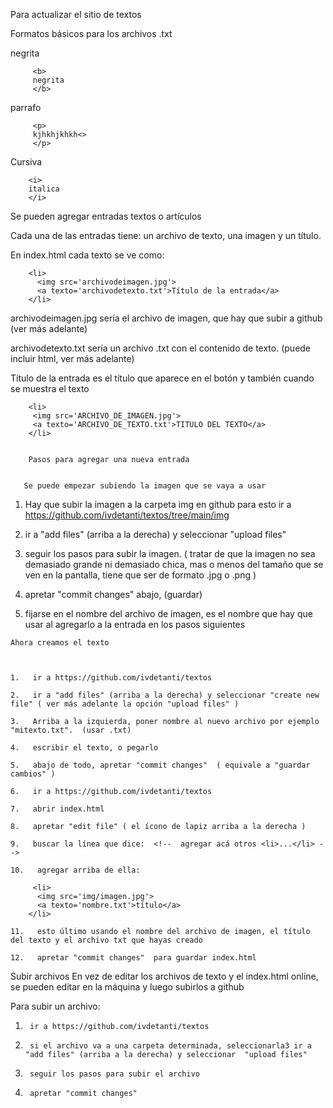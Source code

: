 Para actualizar el sitio de textos

Formatos básicos para los archivos .txt

negrita
         
         <b> 
         negrita 
         </b>

parrafo
 
         <p> 
         kjhkhjkhkh<> 
         </p>
 
 Cursiva
       
       
        <i> 
        italica 
        </i>

Se pueden agregar entradas 
textos o artículos

Cada una de las entradas tiene:
un archivo de texto, 
una imagen 
y un título.

En index.html cada texto se ve como:

        <li> 
          <img src='archivodeimagen.jpg'>
          <a texto='archivodetexto.txt'>Título de la entrada</a>
        </li>

archivodeimagen.jpg 
sería el archivo de imagen, que hay que subir a github (ver más adelante)

archivodetexto.txt
sería un archivo .txt con el contenido de texto. (puede incluir html, ver más adelante)

Título de la entrada
es el título que aparece en el botón y también cuando se muestra el texto


        <li> 
         <img src='ARCHIVO_DE_IMAGEN.jpg'>
         <a texto='ARCHIVO_DE_TEXTO.txt'>TITULO DEL TEXTO</a>
        </li>
         
        
        Pasos para agregar una nueva entrada
    
    
       Se puede empezar subiendo la imagen que se vaya a usar 
      
   1.   Hay que subir la imagen a la carpeta img en github
   para esto ir a https://github.com/ivdetanti/textos/tree/main/img
   
   2.   ir a "add files" (arriba a la derecha) y seleccionar  "upload files" 
   
   3.   seguir los pasos para subir la imagen. ( tratar de que la imagen no sea demasiado grande ni 
     demasiado chica, mas o menos del tamaño que se ven en la pantalla, tiene que ser de formato .jpg o .png )
      
   4.   apretar "commit changes" abajo, (guardar)

   5.   fijarse en el nombre del archivo de imagen, es el nombre que hay que usar al agregarlo a la entrada en los pasos siguientes
    
   
    Ahora creamos el texto
    
    
    
    1.   ir a https://github.com/ivdetanti/textos
    
    2.   ir a "add files" (arriba a la derecha) y seleccionar "create new file" ( ver más adelante la opción "upload files" )
    
    3.   Arriba a la izquierda, poner nombre al nuevo archivo por ejemplo "mitexto.txt".  (usar .txt)
    
    4.   escribir el texto, o pegarlo 
    
    5.   abajo de todo, apretar "commit changes"  ( equivale a "guardar cambios" )
    
    6.   ir a https://github.com/ivdetanti/textos
    
    7.   abrir index.html
    
    8.   apretar "edit file" ( el ícono de lapiz arriba a la derecha )
    
    9.   buscar la línea que dice:  <!--  agregar acá otros <li>...</li> -->
    
    10.   agregar arriba de ella: 
        
         <li> 
          <img src='img/imagen.jpg'>
          <a texto='nombre.txt'>título</a>
        </li>
      
    11.   esto último usando el nombre del archivo de imagen, el título del texto y el archivo txt que hayas creado
           
    12.   apretar "commit changes"  para guardar index.html
   
   
   
Subir archivos
En vez de editar los archivos de texto y el index.html online, se pueden editar en la máquina y luego subirlos a github

Para subir un archivo:

1.      ir a https://github.com/ivdetanti/textos
      
2.      si el archivo va a una carpeta determinada, seleccionarla3 ir a "add files" (arriba a la derecha) y seleccionar  "upload files" 
   
3.      seguir los pasos para subir el archivo
   
4.      apretar "commit changes"

 
   
   
        
   
           
           
        
        
        
    
        
